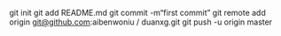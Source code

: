 git init 
git add README.md 
git commit -m“first commit” 
git remote add origin git@github.com:aibenwoniu / duanxg.git
 git push -u origin master

